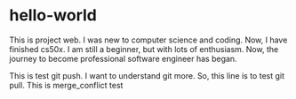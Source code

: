 # hello-world

This is project web.
I was new to computer science and coding.
Now, I have finished cs50x.
I am still a beginner, but with lots of enthusiasm.
Now, the journey to become professional software engineer has began.

This is test git push.
I want to understand git more.
So, this line is to test git pull.
This is merge_conflict test
